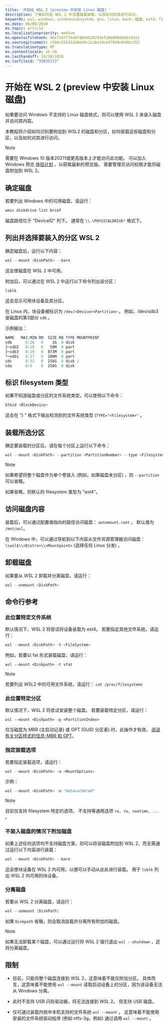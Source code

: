 ```yaml
---
title: '开始在 WSL 2 (preview 中安装 Linux 磁盘) '
description: 了解如何在 WSL 2 中设置磁盘装载，以及如何对其进行访问。
keywords: wsl，windows，windowssubsystem，gnu，linux，bash，磁盘，ext4，filesystem，装载
ms.date: 06/08/2020
ms.topic: article
ms.localizationpriority: medium
ms.openlocfilehash: 9ee71d7f76a9fd0e6b20293ef30b0808d56c43a1
ms.sourcegitcommit: cfb6c254322b8eb9c2c26e19ce970d4c046bc352
ms.translationtype: MT
ms.contentlocale: zh-CN
ms.lasthandoff: 10/30/2020
ms.locfileid: "93035723"
---
```

# <a name="get-started-mounting-a-linux-disk-in-wsl-2-preview"></a>开始在 WSL 2 (preview 中安装 Linux 磁盘) 

如果要访问 Windows 不支持的 Linux 磁盘格式，则可以使用 WSL 2 来装入磁盘并访问其内容。

本教程将介绍如何识别要附加到 WSL2 的磁盘和分区，如何装载这些磁盘和分区，以及如何对其进行访问。

> [!NOTE]
> 需要在 Windows 10 版本20211或更高版本上才能访问此功能。 可以加入 Windows 预览 [体验计划](https://insider.windows.com/) ，以获取最新的预览版。
> 需要管理员访问权限才能将磁盘附加到 WSL 2。

## <a name="identify-the-disk"></a>确定磁盘

若要列出 Windows 中的可用磁盘，请运行：

```powershell
wmic diskdrive list brief
```

磁盘路径位于 "DeviceID" 列下。 通常在 `\\.\PHYSICALDRIVE*` 格式下。

## <a name="list-and-select-the-partitions-to-mount-in-wsl-2"></a>列出并选择要装入的分区 WSL 2

确定磁盘后，运行以下内容：

```powershell
wsl --mount <DiskPath> --bare
```

这会使磁盘在 WSL 2 中可用。

附加后，可以通过在 WSL 2 中运行以下命令列出该分区：

```powershell
lsblk
```

这会显示可用块设备及其分区。

在 Linux 内，块设备被标识为  `/dev/<Device><Partition>` 。 例如，/dev/sdb3 是磁盘的第3部分 `sdb` 。

示例输出：

```powershell
NAME   MAJ:MIN RM  SIZE RO TYPE MOUNTPOINT
sdb      8:16   0    1G  0 disk
├─sdb2   8:18   0   50M  0 part
├─sdb3   8:19   0  873M  0 part
└─sdb1   8:17   0  100M  0 part
sdc      8:32   0  256G  0 disk /
sda      8:0    0  256G  0 disk
```

## <a name="identifying-the-filesystem-type"></a>标识 filesystem 类型

如果不知道磁盘或分区的文件系统类型，可以使用以下命令：

```powershell
blkid <BlockDevice>
```

这会在 ") " 格式下输出检测到的文件系统类型 (`TYPE="<Filesystem>"` 。

## <a name="mount-the-selected-partitions"></a>装载所选分区

确定要装载的分区后，请在每个分区上运行以下命令： 

```powershell
wsl --mount <DiskPath> --partition <PartitionNumber> --type <Filesystem>
```

> [!NOTE]
> 如果希望将整个磁盘作为单个卷装入 (例如，如果磁盘未分区) ，则 `--partition` 可以省略。
> 
> 如果省略，则默认的 filesystem 类型为 "ext4"。

## <a name="access-the-disk-content"></a>访问磁盘内容

装载后，可以通过配置值指向的路径访问磁盘： `automount.root` 。 默认值为 `/mnt/wsl`。

在 Windows 中，可以通过导航到以下内容从文件资源管理器访问磁盘： `\\wsl$\\<Distro>\\<Mountpoint>` (选择任何 Linux 分发) 。

## <a name="unmount-the-disk"></a>卸载磁盘

如果要从 WSL 2 卸载并分离磁盘，请运行：

```powershell
wsl --unmount <DiskPath>
```

## <a name="command-line-reference"></a>命令行参考

### <a name="mouting-a-specific-filesystem"></a>此位置特定文件系统

默认情况下，WSL 2 将尝试将设备装载为 ext4。 若要指定其他文件系统，请运行：

```powershell
wsl --mount <DiskPath> -t <FileSystem>
```

例如，若要以 fat 形式装载磁盘，请运行：

```
wsl --mount <Diskpath> -t vfat
```

> [!NOTE]
> 若要列出 WSL2 中的可用文件系统，请运行： `cat /proc/filesystems`

### <a name="mouting-a-specific-partition"></a>此位置特定分区

默认情况下，WSL 2 将尝试安装整个磁盘。 若要装载特定分区，请运行：

```
wsl --mount <Diskpath> -p <PartitionIndex>
```

仅当磁盘为 MBR (主启动记录) 或 GPT (GUID 分区表) 时，此操作才有效。 [阅读有关分区样式的信息-MBR 和 GPT](/windows-server/storage/disk-management/initialize-new-disks#about-partition-styles---gpt-and-mbr)。

### <a name="specifying-mount-options"></a>指定装载选项

若要指定装载选项，请运行：

```powershell
wsl --mount <DiskPath> -o <MountOptions>
```

示例：

```powershell
wsl --mount <DiskPath> -o "data=ordered"
```

> [!NOTE]
> 目前仅支持 filesystem 特定的选项。 不支持等通用选项 `ro, rw, noatime, ...` 。

### <a name="attaching-the-disk-without-mounting-it"></a>不装入磁盘的情况下附加磁盘

如果上述任何选项均不支持磁盘方案，则可以将该磁盘附加到 WSL 2，而无需通过运行以下内容进行装载：

```powershell
wsl --mount <DiskPath> --bare
```

这会使块设备在 WSL 2 内可用，以便可以手动从此处进行装载。 用于 `lsblk` 列出 WSL 2 内可用的块设备。

### <a name="detaching-a-disk"></a>分离磁盘

若要从 WSL 2 分离磁盘，请运行：

```powershell
wsl --unmount [DiskPath]
```

如果 `Diskpath` 省略，则会取消挂载并分离所有附加的磁盘。

> [!NOTE]
> 如果无法卸载某个磁盘，可以通过运行将 WSL 2 强行退出 `wsl --shutdown` ，这将分离磁盘。

## <a name="limitations"></a>限制

- 目前，只能将整个磁盘连接到 WSL 2，这意味着不能仅附加分区。 具体而言，这意味着不能使用 `wsl --mount` 读取启动设备上的分区，因为该设备无法从 Windows 分离。

- 此时不支持 USB 闪存驱动器，将无法连接到 WSL 2。 但支持 USB 磁盘。

- 仅可通过装载内核中本机支持的文件系统 `wsl --mount` 。 这意味着不能使用安装的文件系统驱动程序 (例如 ntfs-3g，例如) 通过调用 `wsl --mount` 。
